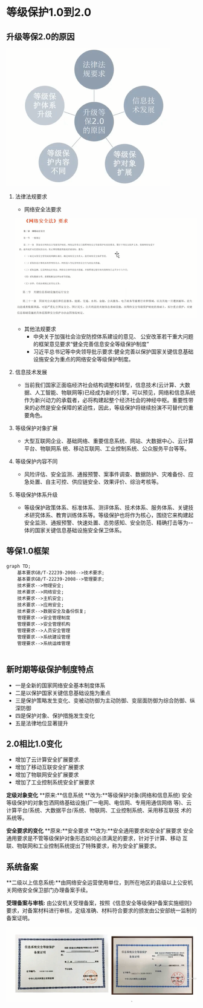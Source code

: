 # 等级保护1.0到2.0

## 升级等保2.0的原因

![image-20230306154613988](images/image-20230306154613988.png)

1. 法律法规要求

   - 网络安全法要求

   ![image-20230306154856108](images/image-20230306154856108.png)

   - 其他法规要求
     - 中央关于加强社会治安防控体系建设的意见、 公安改革若干重大问题的框架意见要求“健全完善信息安全等级保护制度”
     - 习近平总书记等中央领导批示要求:健全完善以保护国家关键信息基础设施安全为重点的网络安全等级保护制度。

2. 信息技术发展

   - 当前我们国家正面临经济社会结构调整和转型，信息技术(云计算、大数据、人工智能、物联网等)已经成为新的引擎，可以预见，网络和信息系统作为新兴动力的承载者，必将构建起整个经济社会的神经中枢。重要性带来的必然是安全保障的紧迫性，因此，等级保护将继续扮演不可替代的重要角色。

3. 等级保护对象扩展

   - 大型互联网企业、基础网络、重要信息系统、网站、大数据中心、云计算平台、物联网系
     统、移动互联网、工业控制系统、公众服务平台等等。

4. 等级保护内容不同

   - 风险评估、安全监测、通报预警、案事件调查、数据防护、灾难备份、应急处置、自主可控、供应链安全、效果评价、综治考核等。

5. 等级保护体系升级

   - 等级保护政策体系、标准体系、测评体系、技术体系、服务体系、关键技术研究体系、教育训练体系等。等级保护也将作为核心，围绕它来构建起安全监测、通报预警、快速处置、态势感知、安全防范、精确打击等为--体的国家关键信息基础设施安全保卫体系。

## 等保1.0框架

```mermaid
graph TD;
    基本要求GB/T-22239-2008-->技术要求;
    基本要求GB/T-22239-2008-->管理要求;
    技术要求-->物理安全;
    技术要求-->网络安全;
    技术要求-->主机安全;
    技术要求-->应用安全;
    技术要求-->数据安全及备份恢复;
    管理要求-->安全管理制度
    管理要求-->安全管理机构
    管理要求-->人员安全管理
    管理要求-->系统建设管理
    管理要求-->系统运维管理
    
```

## 新时期等级保护制度特点

- 一是全新的国家网络安全基本制度体系
- 二是以保护国家关键信息基础设施为重点
- 三是保护策略发生变化、变被动防御为主动防御、变层面防御为综合防御、纵深防御
- 四是保护对象、保护措施发生变化
- 五是法律地位显著提升

## 2.0相比1.0变化

- 增加了云计算安全扩展要求.
- 增加了移动互联安全扩展要求
- 增加了物联网安全扩展要求
- 增加了工业控制系统安全扩展要求

**定级对象变化**
**原来:**信息系统
**改为:**等级保护对象(网络和信息系统)
安全等级保护的对象包洒网络基础设施(厂一电网、电信网、专用用通信网络
等)、云计算平台/系统、大数据平台/系统、物联网、工业控制系统、采用移互联技
术的系统等。

**安全要求的变化**
**原来:**安全要求
**改为:**安全通用要求和安全扩展要求
安全通用要求是不管等级保护对象形态如何必须满足的要求，针对于计算、移动
互联、物联网和工业控制系统提出了特殊要求，称为安全扩展要求。

## 系统备案

**二级以上信息系统:**由网络安全运营使用单位，到所在地区的县级以上公安机关网络安全保卫部门办理备案手续。

**受理备案与审核:**
由公安机关受理备案，按照《信息安全等级保护备案实施细则》要求，对备案材料进行审核，定级准确、材料符合要求的颁发由公安部统一监制的备案证明。

![image-20230306172622539](images/image-20230306172622539.png)